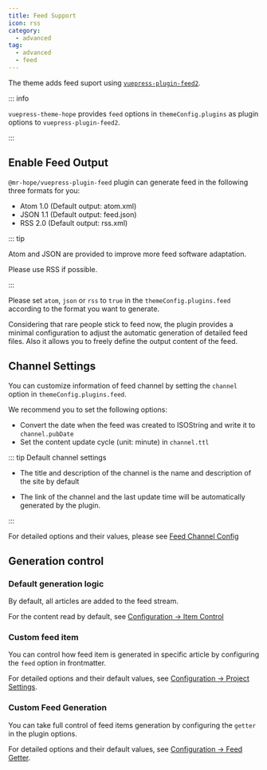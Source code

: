 ```yaml
---
title: Feed Support
icon: rss
category:
  - advanced
tag:
  - advanced
  - feed
---
```


The theme adds feed suport using [`vuepress-plugin-feed2`][feed2].

::: info

`vuepress-theme-hope` provides `feed` options in `themeConfig.plugins` as plugin options to `vuepress-plugin-feed2`.

:::

<!-- more -->

## Enable Feed Output

`@mr-hope/vuepress-plugin-feed` plugin can generate feed in the following three formats for you:

- Atom 1.0 (Default output: atom.xml)
- JSON 1.1 (Default output: feed.json)
- RSS 2.0 (Default output: rss.xml)

::: tip

Atom and JSON are provided to improve more feed software adaptation.

Please use RSS if possible.

:::

Please set `atom`, `json` or `rss` to `true` in the `themeConfig.plugins.feed` according to the format you want to generate.

Considering that rare people stick to feed now, the plugin provides a minimal configuration to adjust the automatic generation of detailed feed files. Also it allows you to freely define the output content of the feed.

## Channel Settings

You can customize information of feed channel by setting the `channel` option in `themeConfig.plugins.feed`.

We recommend you to set the following options:

- Convert the date when the feed was created to ISOString and write it to `channel.pubDate`
- Set the content update cycle (unit: minute) in `channel.ttl`

::: tip Default channel settings

- The title and description of the channel is the name and description of the site by default

- The link of the channel and the last update time will be automatically generated by the plugin.

:::

For detailed options and their values, please see [Feed Channel Config][feed2-channel]

## Generation control

### Default generation logic

By default, all articles are added to the feed stream.

For the content read by default, see [Configuration → Item Control][feed2-item]

### Custom feed item

You can control how feed item is generated in specific article by configuring the `feed` option in frontmatter.

For detailed options and their default values, see [Configuration → Project Settings][feed2-item].

### Custom Feed Generation

You can take full control of feed items generation by configuring the `getter` in the plugin options.

For detailed options and their default values, see [Configuration → Feed Getter][feed2-getter].

[feed2]: https://vuepress-theme-hope.github.io/v2/feed/
[feed2-channel]: https://vuepress-theme-hope.github.io/v2/feed/config/channel.html
[feed2-item]: https://vuepress-theme-hope.github.io/v2/feed/config/item.html
[feed2-getter]: https://vuepress-theme-hope.github.io/v2/feed/config/getter.html
